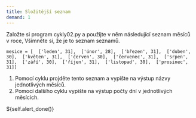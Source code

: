 ```yaml
---  
title: Složitější seznam  
demand: 1  
---  
```


Založte si program cykly02.py a použijte v něm následující seznam měsíců v
roce, Všimněte si, že je to seznam seznamů.

    
    
    mesice = [  ['leden', 31],  ['únor', 28],  ['březen', 31],  ['duben', 30],  ['květen', 31],  ['červen', 30],  ['červenec', 31],  ['srpen', 31],  ['září', 30],  ['říjen', 31],  ['listopad', 30],  ['prosinec', 31]]

  1. Pomocí cyklu projděte tento seznam a vypište na výstup názvy jednotlivých měsíců.
  2. Pomocí dalšího cyklu vypište na výstup počty dní v jednotlivých měsících. 

${self.alert_done()}

